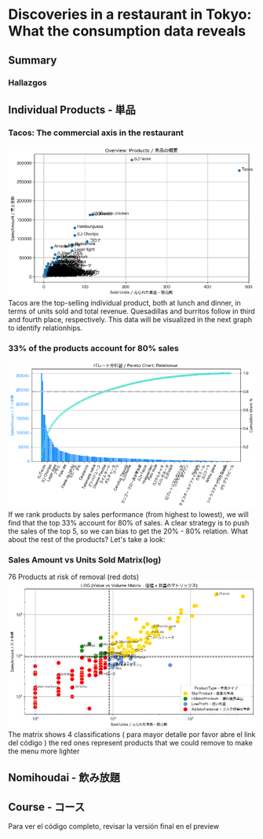 # Discoveries in a restaurant in Tokyo: What the consumption data reveals 
## Summary
### Hallazgos
## Individual Products - 単品
### Tacos: The commercial axis in the restaurant
![Scatter plot - overview](images/overview.png)
Tacos are the top-selling individual product, both at lunch and dinner, in terms of units sold and total revenue. Quesadillas and burritos follow in third and fourth place, respectively. This data will be visualized in the next graph to identify relationhips.
### 33% of the products account for 80% sales
![](images/pareto.png)
If we rank products by sales performance (from highest to lowest), we will find that the top 33% account for 80% of sales.
A clear strategy is to push the sales of the top 5, so we can bias to get the 20% - 80% relation.
What about the rest of the products? Let's take a look:
### Sales Amount vs Units Sold Matrix(log)
76 Products at risk of removal (red dots)
![](images/log.png)
The matrix shows 4 classifications ( para mayor detalle por favor abre el link del código ) the red ones represent products that we could remove to make the menu more lighter
## Nomihoudai - 飲み放題 
## Course - コース
Para ver el código completo, revisar la versión final en el preview 
